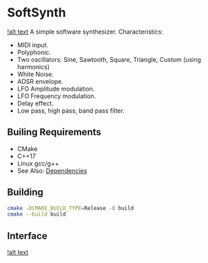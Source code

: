 # SoftSynth
[!alt text](https://github.com/sgala97/SoftSynth/media/SoftSynthLogo.png)
A simple software synthesizer.
Characteristics:
- MIDI input.
- Polyphonic.
- Two oscillators: Sine, Sawtooth, Square, Triangle, Custom (using harmonics)
- White Noise.
- ADSR envelope.
- LFO Amplitude modulation.
- LFO Frequency modulation.
- Delay effect.
- Low pass, high pass, band pass filter.

## Builing Requirements
- CMake
- C++17
- Linux gcc/g++
- See Also: [Dependencies](https://github.com/juce-framework/JUCE/blob/master/docs/Linux%20Dependencies.md)

## Building
```bash
cmake -DCMAKE_BUILD_TYPE=Release -B build
cmake --build build
```

## Interface
[!alt text](https://github.com/sgala97/SoftSynth/media/SoftSynthImage.png)
